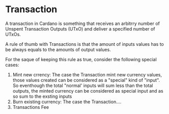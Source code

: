 # Transaction
A transaction in Cardano is something that receives an arbitrry number of Unspent Transaction Outputs (UTxO) and deliver a specified number of UTxOs.

A rule of thumb with Transactions is that the amount of inputs values has to be always equals to the amounts of output values. 

For the saque of keeping this rule as true, consider the following special cases:

1. Mint new crrency: The case the Transaction mint new currency values, those values created can be considered as a  "special" kind of "input". So eventhough the total "normal' inputs will sum less than the total outputs, the minted currency can be considered as special input and as so sum to the exsting inputs
2. Burn existing currency: The case the Transaction....
3. Transactions Fee